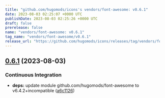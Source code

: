 ```yaml
---
title: "github.com/hugomods/icons's vendors/font-awesome: v0.6.1"
date: 2023-08-03 02:25:07 +0000 UTC
publishDate: 2023-08-03 02:25:26 +0000 UTC
draft: false
prerelease: false
name: "vendors/font-awesome: v0.6.1"
tag_name: "vendors/font-awesome/v0.6.1"
release_url: "https://github.com/hugomods/icons/releases/tag/vendors/font-awesome/v0.6.1"
---
```


## [0.6.1](https://github.com/hugomods/icons/compare/vendors/font-awesome/v0.6.0...vendors/font-awesome/v0.6.1) (2023-08-03)


### Continuous Integration

* **deps:** update module github.com/hugomods/font-awesome to v6.4.2+incompatible ([a6c1126](https://github.com/hugomods/icons/commit/a6c1126e377fa75e164688d8cb8830113b8f6b8c))
